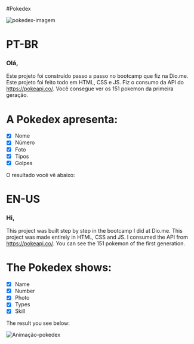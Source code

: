 #Pokedex

![pokedex-imagem](https://user-images.githubusercontent.com/104468404/204811448-517ce552-d94c-4207-b728-fffcb2c7fa56.jpg)
# PT-BR
### Olá, 
Este projeto foi construído passo a passo no bootcamp que fiz na Dio.me. Este projeto foi feito todo em HTML, CSS e JS.
Fiz o consumo da API do https://pokeapi.co/. Você consegue ver os 151 pokemon da primeira geração. 

# A Pokedex apresenta:
- [x] Nome
- [x] Número
- [x] Foto
- [x] Tipos
- [x] Golpes

O resultado você vê abaixo:

# EN-US
### Hi,
This project was built step by step in the bootcamp I did at Dio.me. This project was made entirely in HTML, CSS and JS.
I consumed the API from https://pokeapi.co/. You can see the 151 pokemon of the first generation.

# The Pokedex shows:

- [x] Name
- [x] Number
- [x] Photo
- [x] Types
- [x] Skill

The result you see below:

![Animação-pokedex](https://user-images.githubusercontent.com/104468404/204810035-3a5ccd24-5ef7-41cd-b2cb-b052dc7a6ac5.gif)
